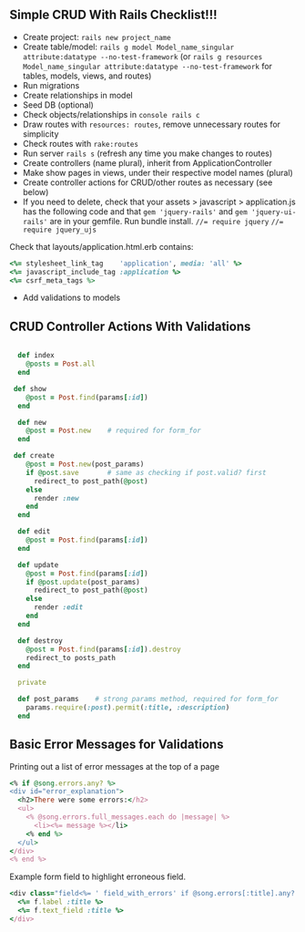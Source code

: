 ## Simple CRUD With Rails Checklist!!!

- Create project: `rails new project_name`
- Create table/model: `rails g model Model_name_singular attribute:datatype --no-test-framework` (or `rails g resources Model_name_singular attribute:datatype --no-test-framework` for tables, models, views, and routes)
- Run migrations
- Create relationships in model
- Seed DB (optional)
- Check objects/relationships in `console rails c`
- Draw routes with `resources: routes`, remove unnecessary routes for simplicity
- Check routes with `rake:routes`
- Run server `rails s` (refresh any time you make changes to routes)
- Create controllers (name plural), inherit from ApplicationController
- Make show pages in views, under their respective model names (plural)
- Create controller actions for CRUD/other routes as necessary (see below)
- If you need to delete, check that your assets > javascript > application.js has the following code and that `gem 'jquery-rails'` and `gem 'jquery-ui-rails'` are in your gemfile. Run bundle install.
`//= require jquery`
`//= require jquery_ujs`

Check that layouts/application.html.erb contains:

```ruby
<%= stylesheet_link_tag    'application', media: 'all' %>
<%= javascript_include_tag :application %>
<%= csrf_meta_tags %>
```

- Add validations to models



## CRUD Controller Actions With Validations

```ruby

  def index
    @posts = Post.all
  end

 def show
    @post = Post.find(params[:id])
  end

  def new
    @post = Post.new    # required for form_for
  end

 def create
    @post = Post.new(post_params)
    if @post.save       # same as checking if post.valid? first
      redirect_to post_path(@post)
    else
      render :new
    end
  end

  def edit
    @post = Post.find(params[:id])
  end

  def update
    @post = Post.find(params[:id])
    if @post.update(post_params)
      redirect_to post_path(@post)
    else
      render :edit
    end
  end

  def destroy
    @post = Post.find(params[:id]).destroy
    redirect_to posts_path
  end

  private

  def post_params    # strong params method, required for form_for
    params.require(:post).permit(:title, :description)
  end

  ```

  ## Basic Error Messages for Validations

  Printing out a list of error messages at the top of a page

  ```ruby
  <% if @song.errors.any? %>
  <div id="error_explanation">
    <h2>There were some errors:</h2>
    <ul>
      <% @song.errors.full_messages.each do |message| %>
        <li><%= message %></li>
      <% end %>
    </ul>
  </div>
<% end %>
```

  Example form field to highlight erroneous field.

  ```ruby
  <div class="field<%= ' field_with_errors' if @song.errors[:title].any? %>">
    <%= f.label :title %>
    <%= f.text_field :title %>
  </div>
  ```

